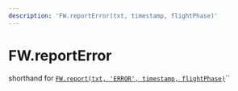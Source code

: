 ```yaml
---
description: 'FW.reportError(txt, timestamp, flightPhase)'
---
```


# FW.reportError

shorthand for [`FW.report(txt, 'ERROR', timestamp, flightPhase)`](fw.report.md)\`\`



